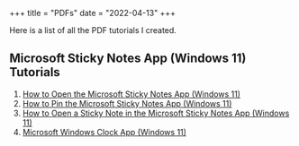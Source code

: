 +++
title = "PDFs"
date = "2022-04-13"
+++

Here is a list of all the PDF tutorials I created.

## Microsoft Sticky Notes App (Windows 11) Tutorials
1. [How to Open the Microsoft Sticky Notes App (Windows 11)](https://drive.google.com/file/d/19-IHsU3aatTXJBe3CdYHjQYBJc4Qn_Fq/view?usp=sharing)
2. [How to Pin the Microsoft Sticky Notes App (Windows 11)](https://drive.google.com/file/d/1JSYyVw9PwulK7yNpqd7RoE1PUlBYGJN7/view?usp=sharing)
3. [How to Open a Sticky Note in the Microsoft Sticky Notes App (Windows 11)](https://drive.google.com/file/d/1jCTxgXycW9Vlvw6Fp8hx-mKooqKqWbfS/view?usp=sharing)
4. [Microsoft Windows Clock App (Windows 11)](https://drive.google.com/file/d/1WpjMCtKQxA8KrmuRkUwEo7QT3Q8GXNz-/view?usp=drive_link)
 

